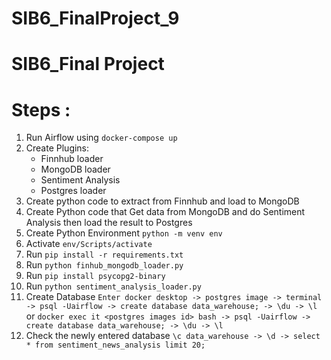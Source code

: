 # SIB6_FinalProject_9

# SIB6_Final Project

# Steps :
1. Run Airflow using `docker-compose up`
2. Create Plugins:
    - Finnhub loader
    - MongoDB loader
    - Sentiment Analysis
    - Postgres loader
3. Create python code to extract from Finnhub and load to MongoDB
4. Create Python code that Get data from MongoDB and do Sentiment Analysis then load the result to Postgres
5. Create Python Environment `python -m venv env`
6. Activate `env/Scripts/activate`
7. Run `pip install -r requirements.txt`
8. Run `python finhub_mongodb_loader.py`
9. Run `pip install psycopg2-binary`
10. Run `python sentiment_analysis_loader.py`
11. Create Database `Enter docker desktop -> postgres image -> terminal -> psql -Uairflow -> create database data_warehouse; -> \du -> \l ` or `docker exec it <postgres images id> bash -> psql -Uairflow -> create database data_warehouse; -> \du -> \l` 
12. Check the newly entered database `\c data_warehouse -> \d -> select * from sentiment_news_analysis limit 20;`
